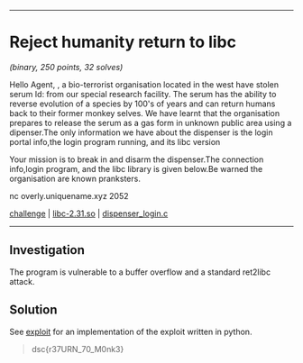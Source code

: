 ___
# Reject humanity return to libc
_(binary, 250 points, 32 solves)_

Hello Agent,
<REDACTED>, a bio-terrorist organisation located in the west have stolen serum Id:<Redacted> from our special research facility.
The serum has the ability to reverse evolution of a species by 100's of years and can return humans back to their former monkey selves.
We have learnt that the organisation prepares to release the serum as a gas form in unknown public area using a dipenser.The only information we have about the dispenser is the login portal info,the login program running, and its libc version

Your mission is to break in and disarm the dispenser.The connection info,login program, and the libc library is given below.Be warned the organisation are known pranksters.

nc overly.uniquename.xyz 2052 

[challenge](./challenge) | [libc-2.31.so](./lib/x86_64-linux-gnu/libc-2.31.so) | [dispenser_login.c](./dispenser_login.c)
___

## Investigation
The program is vulnerable to a buffer overflow and a standard ret2libc attack.

## Solution
See [exploit](./exploit.py) for an implementation of the exploit written in python.

> dsc{r37URN_70_M0nk3}

